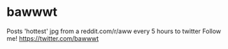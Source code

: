 # bawwwt
Posts 'hottest' jpg from a reddit.com/r/aww every 5 hours to twitter
Follow me! https://twitter.com/bawwwt
